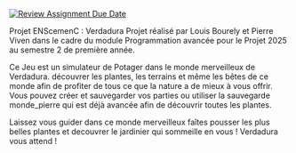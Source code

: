 [![Review Assignment Due Date](https://classroom.github.com/assets/deadline-readme-button-22041afd0340ce965d47ae6ef1cefeee28c7c493a6346c4f15d667ab976d596c.svg)](https://classroom.github.com/a/V4LfdTHJ)


Projet ENScemenC : Verdadura
Projet réalisé par Louis Bourely et Pierre Viven dans le cadre du module Programmation avancée pour le Projet 2025 au semestre 2 de première année.

Ce Jeu est un simulateur de Potager dans le monde merveilleux de Verdadura. découvrer les plantes, les terrains et même les bêtes de ce monde afin de profiter de tous ce que la nature a de mieux à vous offrir.
Vous pouvez créer et sauvegarder vos parties ou utiliser la sauvegarde monde_pierre qui est déjà avancée afin de découvrir toutes les plantes. 

Laissez vous guider dans ce monde merveilleux faîtes pousser les plus belles plantes et decouvrer le jardinier qui sommeille en vous ! Verdadura vous attend !
